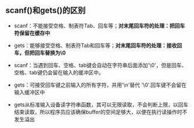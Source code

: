## scanf()和gets()的区别

* scanf：不能接受空格、制表符Tab、回车等；**对末尾回车符的处理：把回车符保留在缓存中**

* gets：能够接受空格、制表符Tab和回车等；**对末尾回车符的处理：接收回车，但把回车替换为\0**

* scanf：当遇到回车、空格、tab键会自动在字符串后面添加'\0'，但是回车、空格、tab键仍会留在输入的缓冲区中。

* gets：可接受回车键之前输入的所有字符，并用'\n'替代 '\0'.回车键不会留在输入缓冲区中

* gets从标准输入设备读字符串函数，其可以无限读取，不会判断上限，以回车结束读取，所以程序员应该确保buffer的空间足够大，以便在执行读操作时不发生溢出


